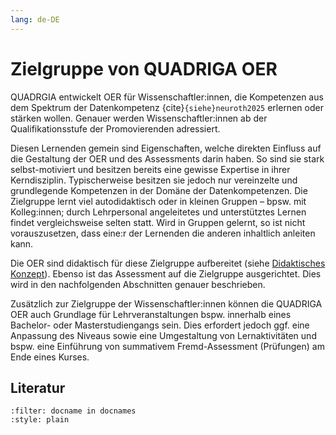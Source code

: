 ```yaml
---
lang: de-DE
---
```


# Zielgruppe von QUADRIGA OER
QUADRGIA entwickelt OER für Wissenschaftler:innen, die Kompetenzen aus dem Spektrum der Datenkompetenz {cite}`{siehe}neuroth2025` erlernen oder stärken wollen. Genauer werden Wissenschaftler:innen ab der Qualifikationsstufe der Promovierenden adressiert.

Diesen Lernenden gemein sind Eigenschaften, welche direkten Einfluss auf die Gestaltung der OER und des Assessments darin haben. So sind sie stark selbst-motiviert und besitzen bereits eine gewisse Expertise in ihrer Kerndisziplin. Typischerweise besitzen sie jedoch nur vereinzelte und grundlegende Kompetenzen in der Domäne der Datenkompetenzen. Die Zielgruppe lernt viel autodidaktisch oder in kleinen Gruppen – bpsw. mit Kolleg:innen; durch Lehrpersonal angeleitetes und unterstütztes Lernen findet vergleichsweise selten statt. Wird in Gruppen gelernt, so ist nicht vorauszusetzen, dass eine:r der Lernenden die anderen inhaltlich anleiten kann.

Die OER sind didaktisch für diese Zielgruppe aufbereitet (siehe [Didaktisches Konzept](../struktur_didaktisches_konzept/didaktisches_konzept.md)). Ebenso ist das Assessment auf die Zielgruppe ausgerichtet. Dies wird in den nachfolgenden Abschnitten genauer beschrieben.

Zusätzlich zur Zielgruppe der Wissenschaftler:innen können die QUADRIGA OER auch Grundlage für Lehrveranstaltungen bspw. innerhalb eines Bachelor- oder Masterstudiengangs sein. Dies erfordert jedoch ggf. eine Anpassung des Niveaus sowie eine Umgestaltung von Lernaktivitäten und bspw. eine Einführung von summativem Fremd-Assessment (Prüfungen) am Ende eines Kurses.

## Literatur
```{bibliography}
:filter: docname in docnames
:style: plain
```